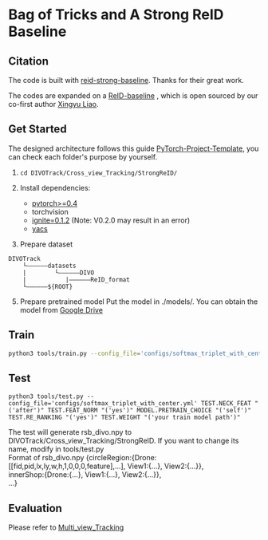 # Bag of Tricks and A Strong ReID Baseline

## Citation
The code is built with [reid-strong-baseline](https://github.com/michuanhaohao/reid-strong-baseline). Thanks for their great work.

The codes are expanded on a [ReID-baseline](https://github.com/L1aoXingyu/reid_baseline) , which is open sourced by our co-first author [Xingyu Liao](https://github.com/L1aoXingyu).

## Get Started
The designed architecture follows this guide [PyTorch-Project-Template](https://github.com/L1aoXingyu/PyTorch-Project-Template), you can check each folder's purpose by yourself.

1. `cd DIVOTrack/Cross_view_Tracking/StrongReID/` 

2. Install dependencies:
    - [pytorch>=0.4](https://pytorch.org/)
    - torchvision
    - [ignite=0.1.2](https://github.com/pytorch/ignite) (Note: V0.2.0 may result in an error)
    - [yacs](https://github.com/rbgirshick/yacs)

3. Prepare dataset
```
DIVOTrack
    └——————datasets
    |        └——————DIVO
    |           |——————ReID_format
    └——————${ROOT}
```

5. Prepare pretrained model
Put the model in ./models/. You can obtain the model from [Google Drive](https://www.google.com)


## Train

```bash
python3 tools/train.py --config_file='configs/softmax_triplet_with_center.yml' MODEL.DEVICE_ID "('your device id')" DATASETS.NAMES "('ReID_format')" OUTPUT_DIR "('your path to save checkpoints and logs')"
```

## Test

```
python3 tools/test.py --config_file='configs/softmax_triplet_with_center.yml' TEST.NECK_FEAT "('after')" TEST.FEAT_NORM "('yes')" MODEL.PRETRAIN_CHOICE "('self')" TEST.RE_RANKING "('yes')" TEST.WEIGHT "('your train model path')"
```
The test will generate rsb_divo.npy to DIVOTrack/Cross_view_Tracking/StrongReID. If you want to change its name, modify in tools/test.py <br>
Format of rsb_divo.npy
{circleRegion:{Drone:[[fid,pid,lx,ly,w,h,1,0,0,0,feature],...], View1:{...}, View2:{...}}, <br>
 innerShop:{Drone:{...}, View1:{...}, View2:{...}}, <br>
 ...}

## Evaluation
Please refer to [Multi_view_Tracking](https://github.com/shengyuhao/DIVOTrack/tree/main/Multi_view_Tracking)

